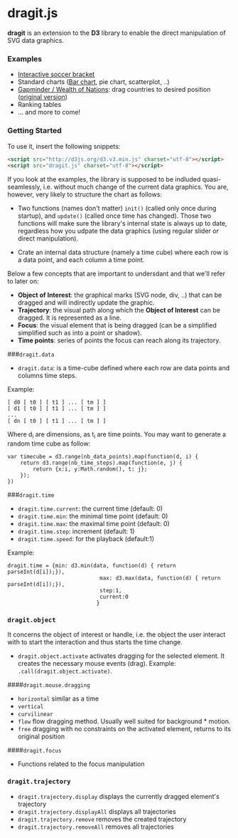 dragit.js
==========

**dragit** is an extension to the **D3** library to enable the direct manipulation of SVG data graphics. 

### Examples

* [Interactive soccer bracket](http://romain.vuillemot.net/projects/worldcup14/)
* Standard charts ([Bar chart](example/test_barchart.html), pie chart, scatterplot, ..)
* [Gapminder / Wealth of Nations](example/nations.html): drag countries to desired position ([original version](http://bost.ocks.org/mike/nations/))
* Ranking tables
* ... and more to come!


### Getting Started

To use it, insert the following snippets:

```html
<script src="http://d3js.org/d3.v3.min.js" charset="utf-8"></script>
<script src="dragit.js" charset="utf-8"></script>
```

If you look at the examples, the library is supposed to be indluded quasi-seamlessly, i.e. without much change of the current data graphics. You are, however, very likely to structure the chart as follows:

* Two functions (names don't matter) `init()` (called only once during startup), and `update()` (called once time has changed). Those two functions will make sure the library's internal state is always up to date, regardless how you udpate the data graphics (using regular slider or direct manipulation).

* Crate an internal data structure (namely a time cube) where each row is a data point, and each column a time point.

Below a few concepts that are important to undersdant and that we'll refer to later on:

* **Object of Interest**: the graphical marks (SVG node, div, ..) that can be dragged and will indirectly update the graphic.
* **Trajectory**: the visual path along which the **Object of Interest** can be dragged. It is represented as a line.
* **Focus**: the visual element that is being dragged (can be a simplified simplified such as into a point or shadow).
* **Time points**: series of points the focus can reach along its trajectory.

###`dragit.data`

* `dragit.data`: is a time-cube defined where each row are data points and columns time steps.

Example:

```
[ d0 [ t0 ] [ t1 ] ... [ tm ] ]
[ d1 [ t0 ] [ t1 ] ... [ tm ] ]
...
[ dn [ t0 ] [ t1 ] ... [ tm ] ]
```

Where d<sub>i</sub> are dimensions, as t<sub>i</sub> are time points. You may want to generate a random time cube as follow:

```
var timecube = d3.range(nb_data_points).map(function(d, i) {
	return d3.range(nb_time_steps).map(function(e, j) { 
		return {x:i, y:Math.random(), t: j};
	});
})
```

###`dragit.time`

* `dragit.time.current`: the current time (default: 0)
* `dragit.time.min`: the minimal time point (default: 0)
* `dragit.time.max`: the maximal time point (default: 0)
* `dragit.time.step`: increment (default: 1)
* `dragit.time.speed`: for the playback (default:1)

Example:

```
dragit.time = {min: d3.min(data, function(d) { return parseInt(d[i]);}), 
							 max: d3.max(data, function(d) { return parseInt(d[i]);}), 
							 step:1, 
							 current:0
							}
```

### `dragit.object`

It concerns the object of interest or handle, i.e. the object the user interact with to start the interaction and thus starts the time change.


* `dragit.object.activate` activates dragging for the selected element. It creates the necessary mouse events (drag). Example: `.call(dragit.object.activate)`.

####`dragit.mouse.dragging`

* `horizontal` similar as a time
* `vertical`
* `curvilinear`
* `flow` flow dragging method. Usually well suited for background * motion.
* `free` dragging with no constraints on the activated element, returns to its original position


####`dragit.focus`

* Functions related to the focus manipulation

### `dragit.trajectory`


* `dragit.trajectory.display` displays the currently dragged element's trajectory
* `dragit.trajectory.displayAll` displays all trajectories
* `dragit.trajectory.remove` removes the created trajectory
* `dragit.trajectory.removeAll` removes all trajectories

